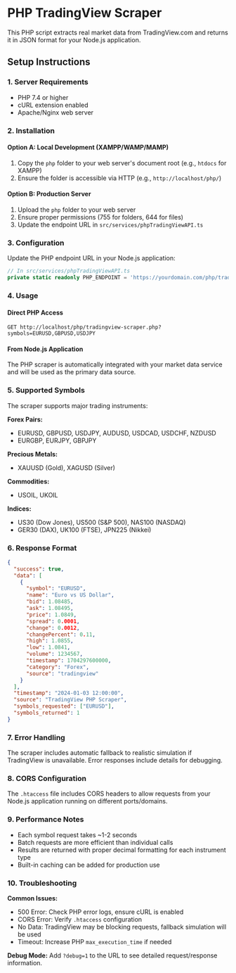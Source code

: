 # PHP TradingView Scraper

This PHP script extracts real market data from TradingView.com and returns it in JSON format for your Node.js application.

## Setup Instructions

### 1. Server Requirements
- PHP 7.4 or higher
- cURL extension enabled
- Apache/Nginx web server

### 2. Installation

#### Option A: Local Development (XAMPP/WAMP/MAMP)
1. Copy the `php` folder to your web server's document root (e.g., `htdocs` for XAMPP)
2. Ensure the folder is accessible via HTTP (e.g., `http://localhost/php/`)

#### Option B: Production Server
1. Upload the `php` folder to your web server
2. Ensure proper permissions (755 for folders, 644 for files)
3. Update the endpoint URL in `src/services/phpTradingViewAPI.ts`

### 3. Configuration

Update the PHP endpoint URL in your Node.js application:

```typescript
// In src/services/phpTradingViewAPI.ts
private static readonly PHP_ENDPOINT = 'https://yourdomain.com/php/tradingview-scraper.php';
```

### 4. Usage

#### Direct PHP Access
```
GET http://localhost/php/tradingview-scraper.php?symbols=EURUSD,GBPUSD,USDJPY
```

#### From Node.js Application
The PHP scraper is automatically integrated with your market data service and will be used as the primary data source.

### 5. Supported Symbols

The scraper supports major trading instruments:

**Forex Pairs:**
- EURUSD, GBPUSD, USDJPY, AUDUSD, USDCAD, USDCHF, NZDUSD
- EURGBP, EURJPY, GBPJPY

**Precious Metals:**
- XAUUSD (Gold), XAGUSD (Silver)

**Commodities:**
- USOIL, UKOIL

**Indices:**
- US30 (Dow Jones), US500 (S&P 500), NAS100 (NASDAQ)
- GER30 (DAX), UK100 (FTSE), JPN225 (Nikkei)

### 6. Response Format

```json
{
  "success": true,
  "data": [
    {
      "symbol": "EURUSD",
      "name": "Euro vs US Dollar",
      "bid": 1.08485,
      "ask": 1.08495,
      "price": 1.0849,
      "spread": 0.0001,
      "change": 0.0012,
      "changePercent": 0.11,
      "high": 1.0855,
      "low": 1.0841,
      "volume": 1234567,
      "timestamp": 1704297600000,
      "category": "Forex",
      "source": "tradingview"
    }
  ],
  "timestamp": "2024-01-03 12:00:00",
  "source": "TradingView PHP Scraper",
  "symbols_requested": ["EURUSD"],
  "symbols_returned": 1
}
```

### 7. Error Handling

The scraper includes automatic fallback to realistic simulation if TradingView is unavailable. Error responses include details for debugging.

### 8. CORS Configuration

The `.htaccess` file includes CORS headers to allow requests from your Node.js application running on different ports/domains.

### 9. Performance Notes

- Each symbol request takes ~1-2 seconds
- Batch requests are more efficient than individual calls
- Results are returned with proper decimal formatting for each instrument type
- Built-in caching can be added for production use

### 10. Troubleshooting

**Common Issues:**
- 500 Error: Check PHP error logs, ensure cURL is enabled
- CORS Error: Verify `.htaccess` configuration
- No Data: TradingView may be blocking requests, fallback simulation will be used
- Timeout: Increase PHP `max_execution_time` if needed

**Debug Mode:**
Add `?debug=1` to the URL to see detailed request/response information.